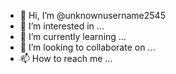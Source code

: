 - 👋 Hi, I’m @unknownusername2545
- 👀 I’m interested in ...
- 🌱 I’m currently learning ...
- 💞️ I’m looking to collaborate on ...
- 📫 How to reach me ...

<!---
unknownusername2545/unknownusername2545 is a ✨ special ✨ repository because its `README.md` (this file) appears on your GitHub profile.
You can click the Preview link to take a look at your changes.
--->
